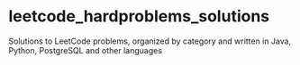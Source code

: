 # leetcode_hardproblems_solutions
Solutions to LeetCode problems, organized by category and written in Java, Python, PostgreSQL and other languages
